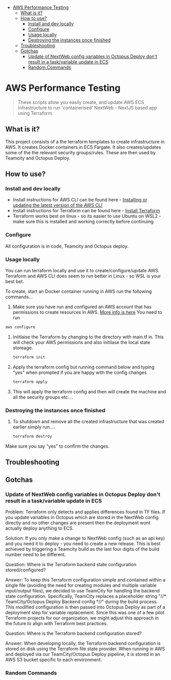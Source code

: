 <!-- START doctoc generated TOC please keep comment here to allow auto update -->
<!-- DON'T EDIT THIS SECTION, INSTEAD RE-RUN doctoc TO UPDATE -->

- [AWS Performance Testing](#aws-performance-testing)
  - [What is it?](#what-is-it)
  - [How to use?](#how-to-use)
    - [Install and dev locally](#install-and-dev-locally)
    - [Configure](#configure)
    - [Usage locally](#usage-locally)
    - [Destroying the instances once finished](#destroying-the-instances-once-finished)
  - [Troubleshooting](#troubleshooting)
  - [Gotchas](#gotchas)
    - [Update of NextWeb config variables in Octopus Deploy don't result in a task/variable update in ECS](#update-of-nextweb-config-variables-in-octopus-deploy-dont-result-in-a-taskvariable-update-in-ecs)
    - [Random Commands](#random-commands)

<!-- END doctoc generated TOC please keep comment here to allow auto update -->

# AWS Performance Testing

 > These scripts allow you easily create, and update AWS ECS infrastructure to run 'containerised' NextWeb - NextJS based app using Terraform.

## What is it?

This project consists of a the terraform templates to create infrastructure in AWS. It creates Docker containers in ECS Fargate. It also creates/updates some of the the relevant security groups/rules. These are then used by Teamcity and Octopus Deploy.

## How to use?
### Install and dev locally


 - Install instructions for AWS CLI can be found here - [Installing or updating the latest version of the AWS CLI](https://docs.aws.amazon.com/cli/latest/userguide/getting-started-install.html)
 - Install instructions for Terraform can be found here - [Install Terraform](https://developer.hashicorp.com/terraform/tutorials/aws-get-started/install-cli)
 - Terraform works best on linux - so its easier to use Ubuntu on WSL2 - make sure this is installed and working correctly before continuing.

### Configure
All configuration is in code, Teamcity and Octopus deploy.
### Usage locally
You can run terraform locally and use it to create/configure/update AWS. Terraform and AWS CLI does seem to run better in Linux - so WSL is your best bet.

To create, start an Docker container running in AWS run the following commands...
1. Make sure you have run and configured an AWS account that has permissions to create resources in AWS. [More info is here](https://docs.aws.amazon.com/cli/latest/userguide/cli-chap-configure.html) You need to run 
``` bash 
aws configure
```
1. Iniitlaise the Terraform by changing to the directory with main.tf in. This will check your AWS permissions and also initilase the local state storeage.
    ```bash
    terraform init
    ```
1. Apply the terraform config but running command below and typing "yes" when prompted if you are happy with the config changes
    ```bash
    terraform apply
    ```
1. This will apply the terraform config and then will create the machine and all the security groups etc.... 

### Destroying the instances once finished
1. To shutdown and remove all the created infrastructure that was created earlier simply run....
    ```bash
    terraform destroy
    ```
Make sure you say "yes" to confirm the changes.

## Troubleshooting

## Gotchas

### Update of NextWeb config variables in Octopus Deploy don't result in a task/variable update in ECS
Problem:
Terraform only detects and applies differences found in TF files. If you update variables in Octopus which are stored in the NextWeb config directly and no other changes are present then the deployment wont actually deploy anything to ECS. 

Solution:
If you only make a change to NextWeb config (such as an api key) and you need it to deploy - you need to create a new release. This is best achieved by triggering a Teamcity build as the last four digits of the build number need to be different.

Question:
Where is the Terraform backend state configuration stored/configured?

Answer:
To keep this Terraform configuration simple and contained within a single file (avoiding the need for creating modules and multiple variable input/output files), we decided to use TeamCity for handling the backend state configuration. Specifically, TeamCity replaces a placeholder string "//* TeamCity/Octopus Deploy Backend config *//" during the build process. This modified configuration is then passed into Octopus Deploy as part of a deployment step for variable replacement. Since this was one of a few pilot Terraform projects for our organization, we might adjust this approach in the future to align with Terraform best practices.

Question:
Where is the Terraform backend configuration stored?

Answer:
When developing locally, the Terraform backend configuration is stored on disk using the Terraform file state provider. When running in AWS and deployed via our TeamCity/Octopus Deploy pipeline, it is stored in an AWS S3 bucket specific to each environment.

### Random Commands

